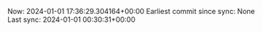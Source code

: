 Now: 2024-01-01 17:36:29.304164+00:00 Earliest commit since sync: None Last sync: 2024-01-01 00:30:31+00:00
